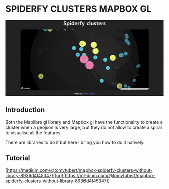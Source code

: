 # SPIDERFY CLUSTERS MAPBOX GL
![Map Example](public\demo.gif)

## Introduction
Both the Maplibre gl library and Mapbox gl have the functionality to create a cluster when a geojson is very large, but they do not allow to create a spiral to visualise all the features.

There are libraries to do it but here I bring you how to do it natively.

## Tutorial
[https://medium.com/@tomytubert/mapbox-spiderfy-clusters-without-library-8936d4f45347]([url](https://medium.com/@tomytubert/mapbox-spiderfy-clusters-without-library-8936d4f45347))
